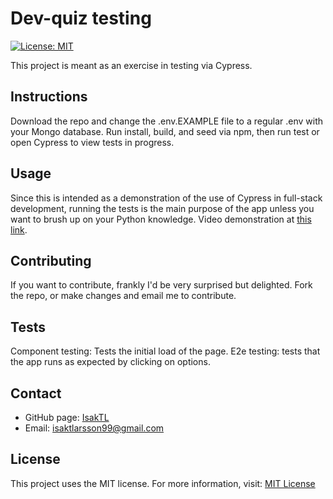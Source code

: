 # Dev-quiz testing
[![License: MIT](https://img.shields.io/badge/License-MIT-yellow.svg)](https://opensource.org/licenses/MIT)

This project is meant as an exercise in testing via Cypress.

## Instructions
Download the repo and change the .env.EXAMPLE file to a regular .env with your Mongo database. Run install, build, and seed via npm, then run test or open Cypress to view tests in progress.

## Usage
Since this is intended as a demonstration of the use of Cypress in full-stack development, running the tests is the main purpose of the app unless you want to brush up on your Python knowledge. 
Video demonstration at [this link](https://youtu.be/-HaE0wxdLes).

## Contributing
If you want to contribute, frankly I'd be very surprised but delighted. Fork the repo, or make changes and email me to contribute.

## Tests
Component testing: Tests the initial load of the page. E2e testing: tests that the app runs as expected by clicking on options.

## Contact
* GitHub page: [IsakTL](https://github.com/IsakTL)
* Email: [isaktlarsson99@gmail.com](mailto:isaktlarsson99@gmail.com)

## License
This project uses the MIT license. For more information, visit: [MIT License](https://spdx.org/licenses/MIT.html)